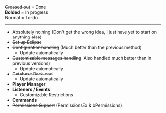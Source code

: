 ~~Crossed out~~ = Done  
**Bolded** = In progress  
Normal = To-do

***
* Absolutely nothing (Don't get the wrong idea, I just have yet to start on anything else)
* ~~Set up Eclipse~~  
* ~~Configuration handling~~ (Much better than the previous method)
    - ~~Update automatically~~
* ~~Customizable messages handling~~ (Also handled much better than in previous versions)
    - ~~Update automatically~~
* ~~Database Back-end~~
    - ~~Update automatically~~
* **Player Manager**
* **Listeners / Events**
    - ~~Customizable Restrictions~~
* **Commands**
* ~~Permissions Support~~ (PermissionsEx & bPermissions)